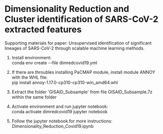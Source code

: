# Dimensionality Reduction and Cluster identification of SARS-CoV-2 extracted features
Supporting materials for paper: Unsupervised identification of significant lineages of SARS-CoV-2 through scalable machine learning methods.

1. Install environment:\
conda env create --file dimredcovid19.yml

2. If there are throubles installing PaCMAP module, install module ANNOY with the WHL file:\
pip install annoy-1.17.0-cp310-cp310-win_amd64.whl

3. Extract the folder 'GISAID_Subsample' from file GISAID_Subsample.7z within the same folder

4. Activate environment and run jupyter notebook:\
conda activate dimredcovid19
jupyter notebook

5. Follow the jupyter notebook for more instructions:\
Dimensionality_Reduction_Covid19.ipynb
